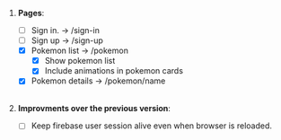 1.  **Pages**:
    - [ ] Sign in. -> /sign-in
    - [ ] Sign up -> /sign-up
    - [x] Pokemon list -> /pokemon
      - [x] Show pokemon list
      - [x] Include animations in pokemon cards
    - [x] Pokemon details -> /pokemon/name

    <br />

2.  **Improvments over the previous version**:
    - [ ] Keep firebase user session alive even when browser is reloaded.
